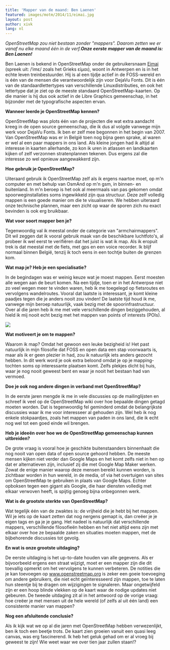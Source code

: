 ```yaml
---
title: 'Mapper van de maand: Ben Laenen'
featured: images/motm/2014/11/eimai.jpg
layout: post
author: xivk
lang: nl
---
```



_OpenStreetMap zou niet bestaan zonder "mappers". Daarom zetten we er vanaf nu elke maand één in de verf.**Onze eerste mapper van de maand is: Ben Laenen!**_

Ben Laenen is bekend in OpenStreetMap onder de gebruikersnaam <a href="http://www.openstreetmap.org/user/Eimai">Eimai</a> (spreek uit: /ˈimɛ/ zoals het Grieks είμαι), woont in Antwerpen en is in het echte leven treinbestuurder. Hij is al een tijdje actief in de FOSS-wereld en is één van de mensen die verantwoordelijk zijn voor DejaVu Fonts. Dit is één van de standaardlettertypes van verschillende Linuxdistributies, en ook het lettertype dat je ziet op de meeste standaard OpenStreetMap-kaarten. Op die manier is hij dus ook actief in de Libre Graphics gemeenschap, in het bijzonder met de typografische aspecten ervan.

**Wanneer leerde je OpenStreetMap kennen?**

OpenStreetMap was plots één van de projecten die wat extra aandacht kreeg in de open source gemeenschap, die ik dus al volgde vanwege mijn werk voor DejaVu Fonts. Ik ben er zelf mee begonnen in het begin van 2007. Van OpenStreetMap was er in België toen nog bijna geen sprake, al waren er wel al een paar mappers in ons land. Als kleine jongen had ik altijd al interesse in kaarten allerhande, zo kon ik uren in atlassen en landkaarten kijken of zelf verzonnen stratenplannen tekenen. Dus ergens zal die interesse zo wel opnieuw aangewakkerd zijn.

**Hoe gebruik je OpenStreetMap?**

Uiteraard gebruik ik OpenStreetMap zelf als ik ergens naartoe moet, op m'n computer en met behulp van OsmAnd op m'n gsm, in binnen- en buitenland. In m'n beroep is het ook al meermaals van pas gekomen omdat spoorweginstallaties soms ingewikkeld zijn qua structuur. Deze zelf volledig mappen is een goede manier om die te visualiseren. We hebben uiteraard onze technische plannen, maar een zicht op waar de sporen zich nu exact bevinden is ook erg bruikbaar.

**Wat voor soort mapper ben je?**

Tegenwoordig val ik meestal onder de categorie van "armchairmappers". Dit wil zeggen dat ik vooral gebruik maak van de beschikbare luchtfoto's, al probeer ik wel eerst te verifiëren dat het juist is wat ik map. Als ik eropuit trek is dat meestal met de fiets, met gps en een voice recorder. Ik blijf normaal binnen België, tenzij ik toch eens in een tochtje buiten de grenzen kom.

**Wat map je? Heb je een specialisatie?**

In de begindagen was er weinig keuze wat je moest mappen. Eerst moesten alle wegen aan de beurt komen. Na een tijdje, toen er in het Antwerpse niet zo veel wegen meer te vinden waren, heb ik me toegelegd op fietsroutes en vervolgens wandelroutes. Vooral dat laatste is interessant, je komt kleine paadjes tegen die je anders nooit zou vinden! De laatste tijd houd ik me, vanwege mijn beroep natuurlijk, vaak bezig met de spoorinfrastructuur. Over al die jaren heb ik me met vele verschillende dingen beziggehouden, al hield ik mij nooit echt bezig met het mappen van points of interests (POIs).

<a href="http://hdyc.neis-one.org/?Eimai"><img src="{{ site.baseurl }}/assets/images/motm/2014/11/hdyc_eimai.png"/></a>

**Wat motiveert je om te mappen?**

Waarom ik map? Omdat het gewoon een leuke bezigheid is! Het past natuurlijk in mijn filosofie dat FOSS en open data een stap voorwaarts is, maar als ik er geen plezier in had, zou ik natuurlijk iets anders gezocht hebben. In dit werk word je ook extra beloond omdat je op je mapping-tochten soms op interessante plaatsen komt. Zelfs plekjes dicht bij huis, waar je nog nooit geweest bent en waar je nooit het bestaan had van vermoed.

**Doe je ook nog andere dingen in verband met OpenStreetMap?**

In de eerste jaren mengde ik me in vele discussies op de mailinglijsten en schreef ik veel op de OpenStreetMap wiki over hoe bepaalde dingen getagd moeten worden. Dat is tegenwoordig fel geminderd omdat de belangrijkste discussies waar ik me voor interesseer al gehouden zijn. Wel heb ik nog enkele stokpaardjes, zoals het mappen van paden in ons land, die ik echt nog wel tot een goed einde wil brengen.

**Heb je ideeën over hoe we de OpenStreetMap gemeenschap kunnen uitbreiden?**

De grote vraag is vooral hoe je geschikte buitenstaanders binnenhaalt die nog nooit van open data of open source gehoord hebben. De meeste mensen kijken niet verder dan Google Maps en het komt zelfs niet in hen op dat er alternatieven zijn, inclusief zij die met Google Map Maker werken. Zowat de enige manier waarop deze mensen bereikt kunnen worden, is zichtbaar worden in hun wereld, in de media, of via het overtuigen van sites om OpenStreetMap te gebruiken in plaats van Google Maps. Echter opboksen tegen een gigant als Google, die haar diensten volledig met elkaar verwoven heeft, is spijtig genoeg bijna onbegonnen werk.

**Wat is de grootste sterkte van OpenStreetMap?**

Wat tegelijk één van de zwaktes is: de vrijheid die je hebt bij het mappen. Wil je iets op de kaart zetten dat nog nergens gemapt is, dan creëer je je eigen tags en ga je je gang. Het nadeel is natuurlijk dat verschillende mappers, verschillende filosofieën hebben en het niet altijd eens zijn met elkaar over hoe ze bepaalde zaken en situaties moeten mappen, met de bijbehorende discussies tot gevolg.

**En wat is onze grootste uitdaging?**

De eerste uitdaging is het up-to-date houden van alle gegevens. Als er bijvoorbeeld ergens een straat wijzigt, moet er een mapper zijn die dit toevallig opmerkt om het vervolgens te kunnen verbeteren. De notities die je kan toevoegen op www.openstreetmap.org is zeker een goeie toevoeging om andere gebruikers, die niet echt geïnteresseerd zijn mappen, toe te laten hun steentje bij te dragen om wijzigingen te signaleren. Maar ongetwijfeld zijn er een hoop blinde vlekken op de kaart waar de nodige updates niet gebeuren. De tweede uitdaging zit al in het antwoord op de vorige vraag: hoe creëer je met mensen uit de hele wereld (of zelfs al uit één land) een consistente manier van mappen?

**Nog een afsluitende conclusie?**

Als ik kijk wat we op al die jaren met OpenStreetMap hebben verwezenlijkt, ben ik toch een beetje trots. De kaart zien groeien vanuit een quasi leeg canvas, was erg fascinerend. Ik heb het geluk gehad om er al vroeg bij geweest te zijn! Wie weet waar we over tien jaar zullen staan!?
